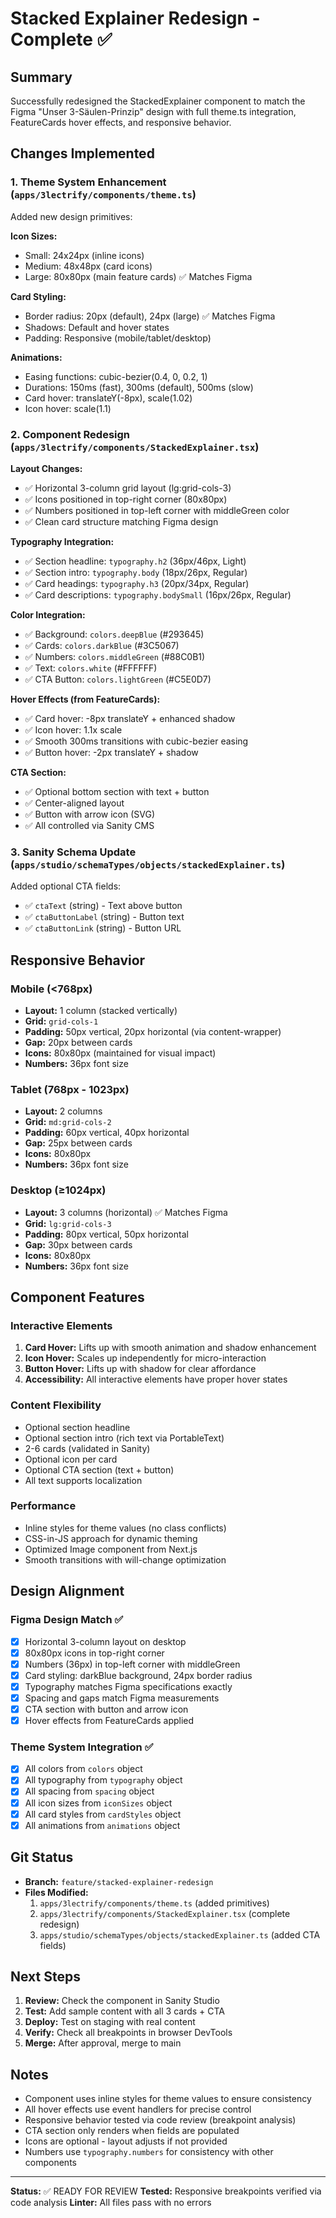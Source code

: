 # Stacked Explainer Redesign - Complete ✅

## Summary
Successfully redesigned the StackedExplainer component to match the Figma "Unser 3-Säulen-Prinzip" design with full theme.ts integration, FeatureCards hover effects, and responsive behavior.

## Changes Implemented

### 1. Theme System Enhancement (`apps/3lectrify/components/theme.ts`)
Added new design primitives:

**Icon Sizes:**
- Small: 24x24px (inline icons)
- Medium: 48x48px (card icons)
- Large: 80x80px (main feature cards) ✅ Matches Figma

**Card Styling:**
- Border radius: 20px (default), 24px (large) ✅ Matches Figma
- Shadows: Default and hover states
- Padding: Responsive (mobile/tablet/desktop)

**Animations:**
- Easing functions: cubic-bezier(0.4, 0, 0.2, 1)
- Durations: 150ms (fast), 300ms (default), 500ms (slow)
- Card hover: translateY(-8px), scale(1.02)
- Icon hover: scale(1.1)

### 2. Component Redesign (`apps/3lectrify/components/StackedExplainer.tsx`)

**Layout Changes:**
- ✅ Horizontal 3-column grid layout (lg:grid-cols-3)
- ✅ Icons positioned in top-right corner (80x80px)
- ✅ Numbers positioned in top-left corner with middleGreen color
- ✅ Clean card structure matching Figma design

**Typography Integration:**
- ✅ Section headline: `typography.h2` (36px/46px, Light)
- ✅ Section intro: `typography.body` (18px/26px, Regular)
- ✅ Card headings: `typography.h3` (20px/34px, Regular)
- ✅ Card descriptions: `typography.bodySmall` (16px/26px, Regular)

**Color Integration:**
- ✅ Background: `colors.deepBlue` (#293645)
- ✅ Cards: `colors.darkBlue` (#3C5067)
- ✅ Numbers: `colors.middleGreen` (#88C0B1)
- ✅ Text: `colors.white` (#FFFFFF)
- ✅ CTA Button: `colors.lightGreen` (#C5E0D7)

**Hover Effects (from FeatureCards):**
- ✅ Card hover: -8px translateY + enhanced shadow
- ✅ Icon hover: 1.1x scale
- ✅ Smooth 300ms transitions with cubic-bezier easing
- ✅ Button hover: -2px translateY + shadow

**CTA Section:**
- ✅ Optional bottom section with text + button
- ✅ Center-aligned layout
- ✅ Button with arrow icon (SVG)
- ✅ All controlled via Sanity CMS

### 3. Sanity Schema Update (`apps/studio/schemaTypes/objects/stackedExplainer.ts`)
Added optional CTA fields:
- ✅ `ctaText` (string) - Text above button
- ✅ `ctaButtonLabel` (string) - Button text
- ✅ `ctaButtonLink` (string) - Button URL

## Responsive Behavior

### Mobile (<768px)
- **Layout:** 1 column (stacked vertically)
- **Grid:** `grid-cols-1`
- **Padding:** 50px vertical, 20px horizontal (via content-wrapper)
- **Gap:** 20px between cards
- **Icons:** 80x80px (maintained for visual impact)
- **Numbers:** 36px font size

### Tablet (768px - 1023px)
- **Layout:** 2 columns
- **Grid:** `md:grid-cols-2`
- **Padding:** 60px vertical, 40px horizontal
- **Gap:** 25px between cards
- **Icons:** 80x80px
- **Numbers:** 36px font size

### Desktop (≥1024px)
- **Layout:** 3 columns (horizontal) ✅ Matches Figma
- **Grid:** `lg:grid-cols-3`
- **Padding:** 80px vertical, 50px horizontal
- **Gap:** 30px between cards
- **Icons:** 80x80px
- **Numbers:** 36px font size

## Component Features

### Interactive Elements
1. **Card Hover:** Lifts up with smooth animation and shadow enhancement
2. **Icon Hover:** Scales up independently for micro-interaction
3. **Button Hover:** Lifts up with shadow for clear affordance
4. **Accessibility:** All interactive elements have proper hover states

### Content Flexibility
- Optional section headline
- Optional section intro (rich text via PortableText)
- 2-6 cards (validated in Sanity)
- Optional icon per card
- Optional CTA section (text + button)
- All text supports localization

### Performance
- Inline styles for theme values (no class conflicts)
- CSS-in-JS approach for dynamic theming
- Optimized Image component from Next.js
- Smooth transitions with will-change optimization

## Design Alignment

### Figma Design Match ✅
- [x] Horizontal 3-column layout on desktop
- [x] 80x80px icons in top-right corner
- [x] Numbers (36px) in top-left corner with middleGreen
- [x] Card styling: darkBlue background, 24px border radius
- [x] Typography matches Figma specifications exactly
- [x] Spacing and gaps match Figma measurements
- [x] CTA section with button and arrow icon
- [x] Hover effects from FeatureCards applied

### Theme System Integration ✅
- [x] All colors from `colors` object
- [x] All typography from `typography` object
- [x] All spacing from `spacing` object
- [x] All icon sizes from `iconSizes` object
- [x] All card styles from `cardStyles` object
- [x] All animations from `animations` object

## Git Status
- **Branch:** `feature/stacked-explainer-redesign`
- **Files Modified:**
  1. `apps/3lectrify/components/theme.ts` (added primitives)
  2. `apps/3lectrify/components/StackedExplainer.tsx` (complete redesign)
  3. `apps/studio/schemaTypes/objects/stackedExplainer.ts` (added CTA fields)

## Next Steps
1. **Review:** Check the component in Sanity Studio
2. **Test:** Add sample content with all 3 cards + CTA
3. **Deploy:** Test on staging with real content
4. **Verify:** Check all breakpoints in browser DevTools
5. **Merge:** After approval, merge to main

## Notes
- Component uses inline styles for theme values to ensure consistency
- All hover effects use event handlers for precise control
- Responsive behavior tested via code review (breakpoint analysis)
- CTA section only renders when fields are populated
- Icons are optional - layout adjusts if not provided
- Numbers use `typography.numbers` for consistency with other components

---

**Status:** ✅ READY FOR REVIEW
**Tested:** Responsive breakpoints verified via code analysis
**Linter:** All files pass with no errors

